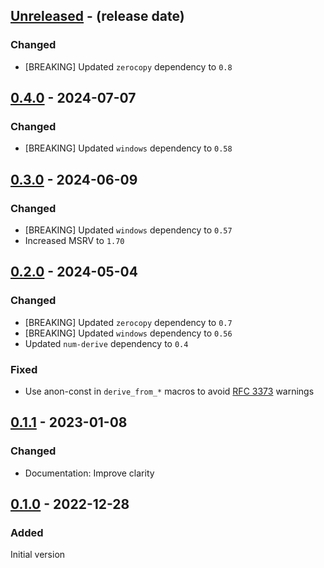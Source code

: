 <!-- next-header -->

## [Unreleased] - (release date)

### Changed

- [BREAKING] Updated `zerocopy` dependency to `0.8`

## [0.4.0] - 2024-07-07

### Changed

- [BREAKING] Updated `windows` dependency to `0.58`

## [0.3.0] - 2024-06-09

### Changed

- [BREAKING] Updated `windows` dependency to `0.57`
- Increased MSRV to `1.70`

## [0.2.0] - 2024-05-04

### Changed

- [BREAKING] Updated `zerocopy` dependency to `0.7`
- [BREAKING] Updated `windows` dependency to `0.56`
- Updated `num-derive` dependency to `0.4`

### Fixed

- Use anon-const in `derive_from_*` macros to avoid [RFC 3373](https://rust-lang.github.io/rfcs/3373-avoid-nonlocal-definitions-in-fns.html) warnings

## [0.1.1] - 2023-01-08

### Changed

- Documentation: Improve clarity

## [0.1.0] - 2022-12-28

### Added

Initial version

<!-- next-url -->
[Unreleased]: https://github.com/matthias-stemmler/wnf/compare/v0.4.0...HEAD
[0.4.0]: https://github.com/matthias-stemmler/wnf/compare/v0.3.0...v0.4.0
[0.3.0]: https://github.com/matthias-stemmler/wnf/compare/v0.2.0...v0.3.0
[0.2.0]: https://github.com/matthias-stemmler/wnf/compare/v0.1.1...v0.2.0
[0.1.1]: https://github.com/matthias-stemmler/wnf/compare/v0.1.0...v0.1.1
[0.1.0]: https://github.com/matthias-stemmler/wnf/tree/v0.1.0
